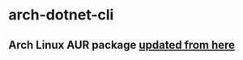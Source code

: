 # arch-dotnet-cli

## Arch Linux AUR package [updated from here](https://aur.archlinux.org/packages/dotnet-cli/)